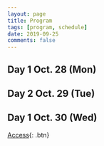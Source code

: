```yaml
---
layout: page
title: Program
tags: [program, schedule]
date: 2019-09-25
comments: false
---
```



## Day 1 Oct. 28 (Mon)


## Day 2 Oct. 29 (Tue)


## Day 1 Oct. 30 (Wed)



[Access](https://github.com/TaylanTatli/Moon){: .btn}

